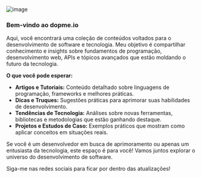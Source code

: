 ![image](https://github.com/user-attachments/assets/5d7bc7ea-b60e-427f-9f11-0481e508a6df)

### Bem-vindo ao dopme.io

Aqui, você encontrará uma coleção de conteúdos voltados para o desenvolvimento de software e tecnologia. Meu objetivo é compartilhar conhecimento e insights sobre fundamentos de programação, desenvolvimento web, APIs e tópicos avançados que estão moldando o futuro da tecnologia.

**O que você pode esperar:**

- **Artigos e Tutoriais:** Conteúdo detalhado sobre linguagens de programação, frameworks e melhores práticas.
- **Dicas e Truques:** Sugestões práticas para aprimorar suas habilidades de desenvolvimento.
- **Tendências de Tecnologia:** Análises sobre novas ferramentas, bibliotecas e metodologias que estão ganhando destaque.
- **Projetos e Estudos de Caso:** Exemplos práticos que mostram como aplicar conceitos em situações reais.

Se você é um desenvolvedor em busca de aprimoramento ou apenas um entusiasta da tecnologia, este espaço é para você! Vamos juntos explorar o universo do desenvolvimento de software.

Siga-me nas redes sociais para ficar por dentro das atualizações!
